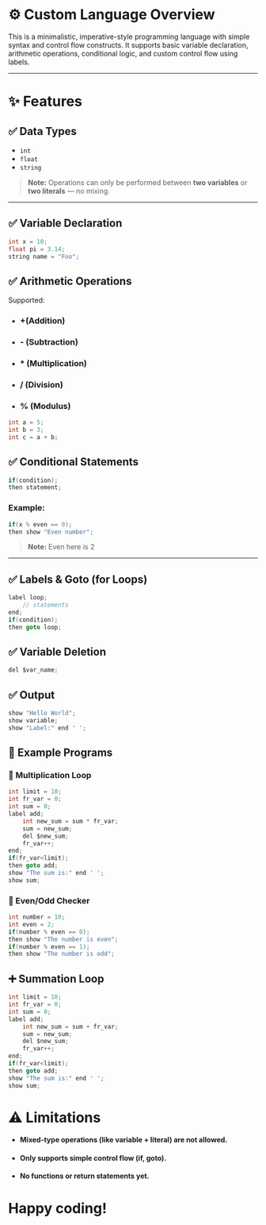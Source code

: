 # ⚙️ Custom Language Overview

This is a minimalistic, imperative-style programming language with simple syntax and control flow constructs. It supports basic variable declaration, arithmetic operations, conditional logic, and custom control flow using labels.

---

# ✨ Features

## ✅ Data Types
- `int`
- `float`
- `string`

> **Note:** Operations can only be performed between **two variables** or **two literals** — no mixing.

---

## ✅ Variable Declaration
```c
int x = 10;
float pi = 3.14;
string name = "Foo";
```
## ✅ Arithmetic Operations
Supported:
+ ### +(Addition)

+ ### - (Subtraction)

+ ### * (Multiplication)

+ ### / (Division)

+ ### % (Modulus)

```c
int a = 5;
int b = 3;
int c = a + b;
```

## ✅ Conditional Statements
```c
if(condition);
then statement;
```

### Example:

```c
if(x % even == 0);
then show "Even number";
```
> **Note:** Even here is 2
---

## ✅ Labels & Goto (for Loops)
```c
label loop;
    // statements
end;
if(condition);
then goto loop;
```

## ✅ Variable Deletion
```c
del $var_name;
```
## ✅ Output
```c
show "Hello World";
show variable;
show "Label:" end ' ';
```

## 🧪 Example Programs
### 🔁 Multiplication Loop
```c
int limit = 10;
int fr_var = 0;
int sum = 0;
label add;
    int new_sum = sum * fr_var;
    sum = new_sum;
    del $new_sum;
    fr_var++;
end;
if(fr_var<limit);
then goto add;
show "The sum is:" end ' ';
show sum;
```

### 🔎 Even/Odd Checker
```c
int number = 10;
int even = 2;
if(number % even == 0);
then show "The number is even";
if(number % even == 1);
then show "The number is odd";
```

## ➕ Summation Loop
```c
int limit = 10;
int fr_var = 0;
int sum = 0;
label add;
    int new_sum = sum + fr_var;
    sum = new_sum;
    del $new_sum;
    fr_var++;
end;
if(fr_var<limit);
then goto add;
show "The sum is:" end ' ';
show sum;
```
# ⚠️ Limitations
+ #### Mixed-type operations (like variable + literal) are not allowed.

+ #### Only supports simple control flow (if, goto).

+ #### No functions or return statements yet.

# Happy coding!
